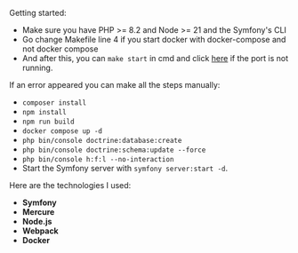 Getting started:

- Make sure you have PHP >= 8.2 and Node >= 21 and the Symfony's CLI
- Go change Makefile line 4 if you start docker with docker-compose and not docker compose
- And after this, you can ```make start``` in cmd and click [here](http://localhost:8000) if the port is not running.

If an error appeared you can make all the steps manually:

- ```composer install```
- ```npm install```
- ```npm run build```
- ```docker compose up -d```
- ```php bin/console doctrine:database:create```
- ```php bin/console doctrine:schema:update --force```
- ```php bin/console h:f:l --no-interaction```
- Start the Symfony server with `symfony server:start -d`.

Here are the technologies I used:

- **Symfony**
- **Mercure**
- **Node.js**
- **Webpack**
- **Docker**
